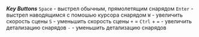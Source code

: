 ***Key Buttons***
`Space` - выстрел обычным, прямолетящим снарядом
`Enter` - выстрел наводящимся с помошью курсора снарядом
`W` - увеличить скорость сцены
`S` - уменьшить скорость сцены
`+` = `Ctrl` + `=` - увеличить детализацию снарядов
`-` - уменьшить детализацию снарядов

